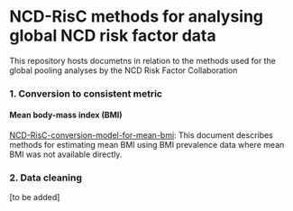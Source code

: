 # NCD-RisC methods for analysing global NCD risk factor data
This repository hosts documetns in relation to the methods used for the global pooling analyses by the NCD Risk Factor Collaboration

### 1. Conversion to consistent metric
#### Mean body-mass index (BMI)
[NCD-RisC-conversion-model-for-mean-bmi](https://github.com/NCD-RisC/ncdrisc-methods/blob/NCD-RisC-conversion-model-for-mean-bmi.pdf): This document describes methods for estimating mean BMI using BMI prevalence data where mean BMI was not available directly.

### 2. Data cleaning
[to be added]
